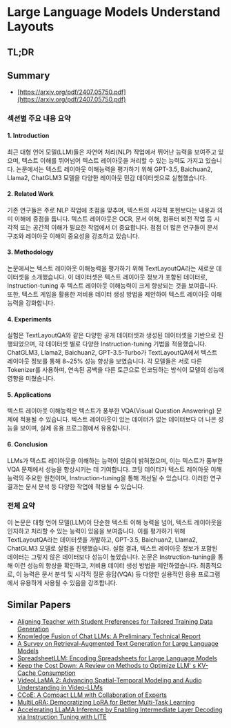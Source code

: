 # Large Language Models Understand Layouts
## TL;DR
## Summary
- [https://arxiv.org/pdf/2407.05750.pdf](https://arxiv.org/pdf/2407.05750.pdf)

### 섹션별 주요 내용 요약

#### 1. Introduction
최근 대형 언어 모델(LLM)들은 자연어 처리(NLP) 작업에서 뛰어난 능력을 보여주고 있으며, 텍스트 이해를 뛰어넘어 텍스트 레이아웃을 처리할 수 있는 능력도 가지고 있습니다. 논문에서는 텍스트 레이아웃 이해능력을 평가하기 위해 GPT-3.5, Baichuan2, Llama2, ChatGLM3 모델을 다양한 레이아웃 민감 데이터셋으로 실험했습니다.

#### 2. Related Work
기존 연구들은 주로 NLP 작업에 초점을 맞추며, 텍스트의 시각적 표현보다는 내용과 의미 이해에 중점을 둡니다. 텍스트 레이아웃은 OCR, 문서 이해, 컴퓨터 비전 작업 등 시각적 또는 공간적 이해가 필요한 작업에서 더 중요합니다. 점점 더 많은 연구들이 문서 구조와 레이아웃 이해의 중요성을 강조하고 있습니다.

#### 3. Methodology
논문에서는 텍스트 레이아웃 이해능력을 평가하기 위해 TextLayoutQA라는 새로운 데이터셋을 소개했습니다. 이 데이터셋은 텍스트 레이아웃 정보가 포함된 데이터로, Instruction-tuning 후 텍스트 레이아웃 이해능력이 크게 향상되는 것을 보여줍니다. 또한, 텍스트 게임을 활용한 저비용 데이터 생성 방법을 제안하여 텍스트 레이아웃 이해능력을 강화합니다.

#### 4. Experiments
실험은 TextLayoutQA와 같은 다양한 공개 데이터셋과 생성된 데이터셋을 기반으로 진행되었으며, 각 데이터셋 별로 다양한 Instruction-tuning 기법을 적용했습니다. ChatGLM3, Llama2, Baichuan2, GPT-3.5-Turbo가 TextLayoutQA에서 텍스트 레이아웃 정보를 통해 8~25% 성능 향상을 보였습니다. 각 모델들은 서로 다른 Tokenizer를 사용하며, 연속된 공백을 다른 토큰으로 인코딩하는 방식이 모델의 성능에 영향을 미쳤습니다.

#### 5. Applications
텍스트 레이아웃 이해능력은 텍스트가 풍부한 VQA(Visual Question Answering) 문제에 적용될 수 있습니다. 텍스트 레이아웃이 있는 데이터가 없는 데이터보다 더 나은 성능을 보이며, 실제 응용 프로그램에서 유용합니다.

#### 6. Conclusion
LLMs가 텍스트 레이아웃을 이해하는 능력이 있음이 밝혀졌으며, 이는 텍스트가 풍부한 VQA 문제에서 성능을 향상시키는 데 기여합니다. 코딩 데이터가 텍스트 레이아웃 이해능력의 주요한 원천이며, Instruction-tuning을 통해 개선될 수 있습니다. 이러한 연구 결과는 문서 분석 등 다양한 작업에 적용될 수 있습니다.

### 전체 요약
이 논문은 대형 언어 모델(LLM)이 단순한 텍스트 이해 능력을 넘어, 텍스트 레이아웃을 인지하고 처리할 수 있는 능력이 있음을 보여줍니다. 이를 평가하기 위해 TextLayoutQA라는 데이터셋을 개발하고, GPT-3.5, Baichuan2, Llama2, ChatGLM3 모델로 실험을 진행했습니다. 실험 결과, 텍스트 레이아웃 정보가 포함된 데이터는 그렇지 않은 데이터보다 성능이 높았습니다. 논문은 Instruction-tuning을 통해 이런 성능의 향상을 확인하고, 저비용 데이터 생성 방법을 제안하였습니다. 최종적으로, 이 능력은 문서 분석 및 시각적 질문 응답(VQA) 등 다양한 실용적인 응용 프로그램에서 유용하게 사용될 수 있음을 강조합니다.

## Similar Papers
- [Aligning Teacher with Student Preferences for Tailored Training Data Generation](2406.19227.md)
- [Knowledge Fusion of Chat LLMs: A Preliminary Technical Report](2402.16107.md)
- [A Survey on Retrieval-Augmented Text Generation for Large Language Models](2404.10981.md)
- [SpreadsheetLLM: Encoding Spreadsheets for Large Language Models](2407.09025.md)
- [Keep the Cost Down: A Review on Methods to Optimize LLM' s KV-Cache Consumption](2407.18003.md)
- [VideoLLaMA 2: Advancing Spatial-Temporal Modeling and Audio Understanding in Video-LLMs](2406.07476.md)
- [CCoE: A Compact LLM with Collaboration of Experts](2407.11686.md)
- [MultiLoRA: Democratizing LoRA for Better Multi-Task Learning](2311.11501.md)
- [Accelerating LLaMA Inference by Enabling Intermediate Layer Decoding via Instruction Tuning with LITE](2310.18581.md)
